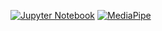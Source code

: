 [![Jupyter Notebook](https://img.shields.io/badge/Jupyter%20Notebook-%23F37626.svg?style=flat&logo=jupyter&logoColor=white)](https://jupyter.org/)
[![MediaPipe](https://img.shields.io/badge/MediaPipe-%23316192.svg?style=flat&logo=mediapipe&logoColor=white)](https://mediapipe.dev/)

